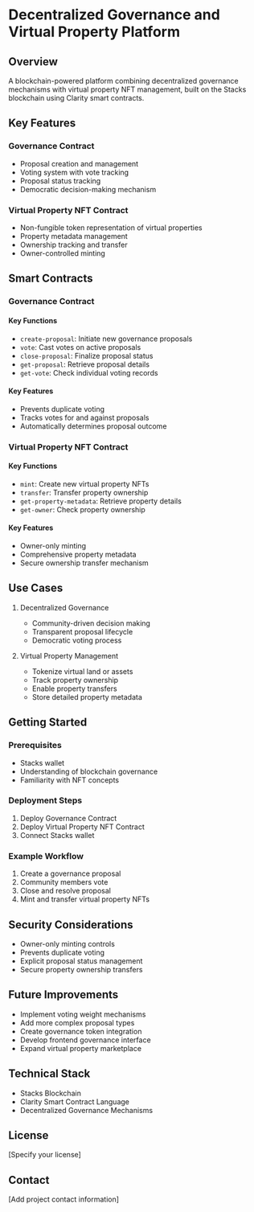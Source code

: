 # Decentralized Governance and Virtual Property Platform

## Overview

A blockchain-powered platform combining decentralized governance mechanisms with virtual property NFT management, built on the Stacks blockchain using Clarity smart contracts.

## Key Features

### Governance Contract
- Proposal creation and management
- Voting system with vote tracking
- Proposal status tracking
- Democratic decision-making mechanism

### Virtual Property NFT Contract
- Non-fungible token representation of virtual properties
- Property metadata management
- Ownership tracking and transfer
- Owner-controlled minting

## Smart Contracts

### Governance Contract

#### Key Functions
- `create-proposal`: Initiate new governance proposals
- `vote`: Cast votes on active proposals
- `close-proposal`: Finalize proposal status
- `get-proposal`: Retrieve proposal details
- `get-vote`: Check individual voting records

#### Key Features
- Prevents duplicate voting
- Tracks votes for and against proposals
- Automatically determines proposal outcome

### Virtual Property NFT Contract

#### Key Functions
- `mint`: Create new virtual property NFTs
- `transfer`: Transfer property ownership
- `get-property-metadata`: Retrieve property details
- `get-owner`: Check property ownership

#### Key Features
- Owner-only minting
- Comprehensive property metadata
- Secure ownership transfer mechanism

## Use Cases

1. Decentralized Governance
    - Community-driven decision making
    - Transparent proposal lifecycle
    - Democratic voting process

2. Virtual Property Management
    - Tokenize virtual land or assets
    - Track property ownership
    - Enable property transfers
    - Store detailed property metadata

## Getting Started

### Prerequisites
- Stacks wallet
- Understanding of blockchain governance
- Familiarity with NFT concepts

### Deployment Steps
1. Deploy Governance Contract
2. Deploy Virtual Property NFT Contract
3. Connect Stacks wallet

### Example Workflow
1. Create a governance proposal
2. Community members vote
3. Close and resolve proposal
4. Mint and transfer virtual property NFTs

## Security Considerations
- Owner-only minting controls
- Prevents duplicate voting
- Explicit proposal status management
- Secure property ownership transfers

## Future Improvements
- Implement voting weight mechanisms
- Add more complex proposal types
- Create governance token integration
- Develop frontend governance interface
- Expand virtual property marketplace

## Technical Stack
- Stacks Blockchain
- Clarity Smart Contract Language
- Decentralized Governance Mechanisms

## License
[Specify your license]

## Contact
[Add project contact information]
